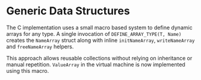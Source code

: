 # Generic Data Structures

The C implementation uses a small macro based system to define dynamic arrays
for any type. A single invocation of `DEFINE_ARRAY_TYPE(T, Name)` creates the
`NameArray` struct along with inline `initNameArray`, `writeNameArray` and
`freeNameArray` helpers.

This approach allows reusable collections without relying on inheritance or
manual repetition. `ValueArray` in the virtual machine is now implemented using
this macro.
